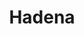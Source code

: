 ---
title: Hadena
lang: en
description: Library of methods for finding, computing, and transforming colors.
icon: Hadena
tech: [
    {
        icon: 'fa-brands:js-square',
        color: 'lincoln',
        name: 'JavaScript'
    },
    {
        icon: 'luent-brain-circuit-20-regular ',
        color: 'buffy',
        name: 'Machine Learning'
    },
]
size: 'lg:col-span-2'
order: 4
link: 'https://github.com/hadena'
---